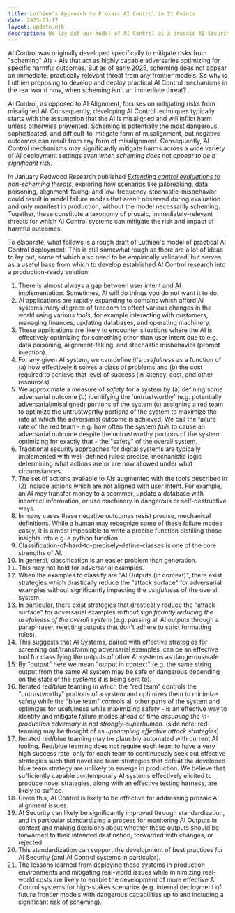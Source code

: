 ```yaml
---
title: Luthien's Approach to Prosaic AI Control in 21 Points
date: 2025-03-17
layout: update.njk
description: We lay out our model of AI Control as a prosaic AI Security approach and our long-term vision
--- 
```


AI Control was originally developed specifically to mitigate risks from "scheming" AIs - AIs that act as highly capable adversaries optimizing for specific harmful outcomes. But as of early 2025, scheming does not appear an immediate, practically relevant threat from any frontier models. So why is Luthien proposing to develop and deploy practical AI Control mechanisms in the real world *now*, when scheming isn't an immediate threat?

AI Control, as opposed to AI Alignment, focuses on mitigating risks from misaligned AI. Consequently, developing AI Control techniques typically starts with the assumption that the AI is misaligned and will inflict harm unless otherwise prevented. Scheming is potentially the most dangerous, sophisticated, and difficult-to-mitigate form of misalignment, but negative outcomes can result from any form of misalignment. Consequently, AI Control mechanisms may significantly mitigate harms across a wide variety of AI deployment settings *even when scheming does not appear to be a significant risk*.

In January Redwood Research published [*Extending control evaluations to non-scheming threats*](https://redwoodresearch.substack.com/p/extending-control-evaluations-to), exploring how scenarios like jailbreaking, data poisoning, alignment-faking, and low-frequency-stochastic-misbehavior could result in model failure modes that aren't observed during evaluation and only manifest in production, without the model necessarily scheming. Together, these constitute a taxonomy of prosaic, immediately-relevant threats for which AI Control systems can mitigate the risk and impact of harmful outcomes.

To elaborate, what follows is a rough draft of Luthien's model of practical AI Control deployment. This is still somewhat rough as there are a lot of ideas to lay out, some of which also need to be empirically validated, but serves as a useful base from which to develop established AI Control research into a production-ready solution:

1. There is almost always a gap between user intent and AI implementation. Sometimes, AI will do things you do not want it to do.
2. AI applications are rapidly expanding to domains which afford AI systems many degrees of freedom to effect various changes in the world using various *tools*, for example interacting with customers, managing finances, updating databases, and operating machinery.
3. These applications are likely to encounter situations where the AI is effectively optimizing for something other than user intent due to e.g. data poisoning, alignment-faking, and stochastic misbehavior (prompt injection).
4. For any given AI system, we can define it's *usefulness* as a function of (a) how effectively it solves a class of problems and (b) the cost required to achieve that level of success (in latency, cost, and other resources)
5. We approximate a measure of *safety* for a system by (a) defining some adversarial outcome (b) identifying the 'untrustworthy' (e.g. potentially adversarial/misaligned) portions of the system (c) assigning a red team to optimize the untrustworthy portions of the system to maximize the rate at which the adversarial outcome is achieved. We call the failure rate of the red team - e.g. how often the system *fails* to cause an adversarial outcome despite the untrustworthy portions of the system optimizing for exactly that - the "safety" of the overall system.
6. Traditional security approaches for digital systems are typically implemented with well-defined rules: precise, mechanistic logic determining what actions are or are now allowed under what circumstances.
7. The set of actions available to AIs augmented with the tools described in (2) include actions which are not aligned with user intent. For example, an AI may transfer money to a scammer, update a database with incorrect information, or use machinery in dangerous or self-destructive ways.
8. In many cases these negative outcomes resist precise, mechanical definitions. While a human may recognize some of these failure modes easily, it is almost impossible to write a precise function distilling those insights into e.g. a python function.
9. Classification-of-hard-to-precisely-define-classes is one of the core strengths of AI.
10. In general, classification is an easier problem than generation.
11. This may not hold for adversarial examples.
12. When the examples to classify are "AI Outputs (in context)", there exist strategies which drastically reduce the "attack surface" for adversarial examples without significantly impacting the *usefulness* of the overall system.
13. In particular, there exist strategies that drastically reduce the "attack surface" for adversarial examples *without significantly reducing the usefulness of the overall system* (e.g. passing all AI outputs through a paraphraser, rejecting outputs that don't adhere to strict formatting rules).
14. This suggests that AI Systems, paired with effective strategies for screening out/transforming adversarial examples, can be an effective tool for classifying the outputs of other AI systems as dangerous/safe.
15. By "output" here we mean "output in context" (e.g. the same string output from the same AI system may be safe or dangerous depending on the state of the systems it is being sent to).
16. Iterated red/blue teaming in which the "red team" controls the "untrustworthy" portions of a system and optimizes them to minimize safety while the "blue team" controls all other parts of the system and optimizes for usefulness while maximizing safety - is an effective way to identify and mitigate failure modes ahead of time *assuming the in-production adversary is not strongly-superhuman*. (side note: red-teaming may be thought of as *upsampling effective attack strategies*)
17. Iterated red/blue teaming may be plausibly automated with current AI tooling. Red/blue teaming does not require each team to have a very high success rate, only for each team to continuously seek out effective strategies such that novel red team strategies that defeat the developed blue team strategy are unlikely to emerge in production. We believe that sufficiently capable contemporary AI systems effectively elicited to produce novel strategies, along with an effective testing harness, are likely to suffice.
18. Given this, AI Control is likely to be effective for addressing prosaic AI alignment issues.
19. AI Security can likely be significantly improved through standardization, and in particular standardizing a process for monitoring AI Outputs in context and making decisions about whether those outputs should be forwarded to their intended destination, forwarded with changes, or rejected.
20. This standardization can support the development of best practices for AI Security (and AI Control systems in particular).
21. The lessons learned from deploying these systems in production environments and mitigating real-world issues while minimizing real-world costs are likely to enable the development of more effective AI Control systems for high-stakes scenarios (e.g. internal deployment of future frontier models with dangerous capabilities up to and including a significant risk of scheming).
